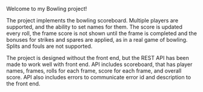 Welcome to my Bowling project!

The project implements the bowling scoreboard.
Multiple players are supported, and the ability to set names for them.
The score is updated every roll,
the frame score is not shown until the frame is completed and the bonuses for strikes and spares are applied, as in a real game of bowling.
Splits and fouls are not supported.

The project is designed without the front end, but the REST API has been made to work well with front end.
API includes scoreboard, that has player names, frames, rolls for each frame, score for each frame, and overall score.
API also includes errors to communicate error id and description to the front end.